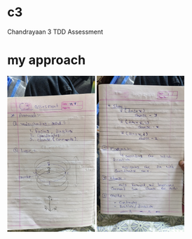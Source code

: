 # c3
Chandrayaan 3 TDD Assessment

# my approach

<img src="ap1.jpg" alt="drawing" width="200"/>
<img src="ap2.jpg" alt="drawing" width="200"/>
